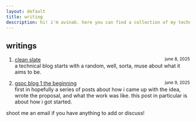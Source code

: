 ```yaml
---
layout: default
title: writing
description: hi! i'm avinab. here you can find a collection of my technical writings.
---
```


## writings

1. <span style="display: inline-block;"><a href="/writing/clean-slate">clean slate</a></span> <span style="float: right;"><small>june 8, 2025</small></span><br>
a technical blog starts with a random, well, sorta, muse about what it aims to be.

2. <span style="display: inline-block;"><a href="/writing/gsoc-selection">gsoc blog 1 the beginning</a></span> <span style="float: right;"><small>june 9, 2025</small></span><br>
first in hopefully a series of posts about how i came up with the idea, wrote the proposal, and what the work was like. this post in particular is about how i got started.

shoot me an email if you have anything to add or discuss!

